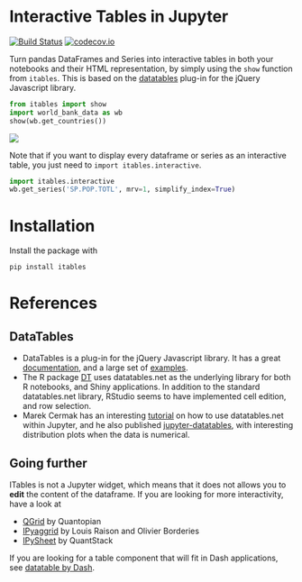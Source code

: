 # Interactive Tables in Jupyter

[![Build Status](https://travis-ci.com/mwouts/itables.svg?branch=master)](https://travis-ci.com/mwouts/itables)
[![codecov.io](https://codecov.io/github/mwouts/itables/coverage.svg?branch=master)](https://codecov.io/github/mwouts/itables?branch=master)

Turn pandas DataFrames and Series into interactive tables in both your notebooks and their HTML representation, by simply using the `show` function from `itables`. This is based on the [datatables](https://datatables.net) plug-in for the jQuery Javascript library.

```python
from itables import show
import world_bank_data as wb
show(wb.get_countries())
```

![](https://gist.githubusercontent.com/mwouts/165badb3f8ab345a25739a792859583b/raw/43d66231a1f916b350d266a8cb503dd30d7ae1e2/datatables.png)

Note that if you want to display every dataframe or series as an interactive table, you just need to `import itables.interactive`.

```python
import itables.interactive
wb.get_series('SP.POP.TOTL', mrv=1, simplify_index=True)
```

# Installation

Install the package with

```bash active=""
pip install itables
```

# References

## DataTables

- DataTables is a plug-in for the jQuery Javascript library. It has a great [documentation](https://datatables.net/manual/), and a large set of [examples](https://datatables.net/examples/index).
- The R package [DT](https://rstudio.github.io/DT/) uses datatables.net as the underlying library for both R notebooks, and Shiny applications. In addition to the standard datatables.net library, RStudio seems to have implemented cell edition, and row selection.
- Marek Cermak has an interesting [tutorial](https://medium.com/@marekermk/guide-to-interactive-pandas-dataframe-representation-485acae02946) on how to use datatables.net within Jupyter, and he also published [jupyter-datatables](https://github.com/CermakM/jupyter-datatables), with interesting distribution plots when the data is numerical.

## Going further

ITables is not a Jupyter widget, which means that it does not allows you to **edit** the content of the dataframe. 
If you are looking for more interactivity, have a look at
- [QGrid](https://github.com/quantopian/qgrid) by Quantopian
- [IPyaggrid](https://dgothrek.gitlab.io/ipyaggrid/) by Louis Raison and Olivier Borderies
- [IPySheet](https://github.com/QuantStack/ipysheet) by QuantStack

If you are looking for a table component that will fit in Dash applications, see [datatable by Dash](https://github.com/plotly/dash-table/).